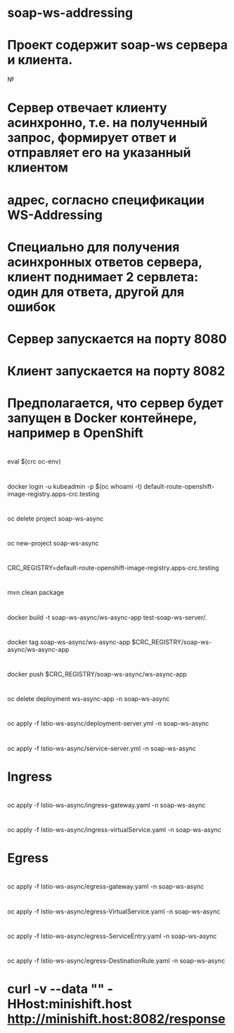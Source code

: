 # soap-ws-addressing

# Проект содержит soap-ws сервера и клиента.
№
# Сервер отвечает клиенту асинхронно, т.е. на полученный запрос, формирует ответ и отправляет его на указанный клиентом
# адрес, согласно спецификации WS-Addressing
#
# Специально для получения асинхронных ответов сервера, клиент поднимает 2 сервлета: один для ответа, другой для ошибок
#
# Сервер запускается на порту 8080
# Клиент запускается на порту 8082
#
# Предполагается, что сервер будет запущен в Docker контейнере, например в OpenShift
#
#
#
#

#
eval $(crc oc-env)

#
docker login -u kubeadmin -p $(oc whoami -t) default-route-openshift-image-registry.apps-crc.testing

#
oc delete project soap-ws-async

#
oc new-project soap-ws-async

#
CRC_REGISTRY=default-route-openshift-image-registry.apps-crc.testing

#
mvn clean package

#
docker build -t soap-ws-async/ws-async-app test-soap-ws-server/.

#
docker tag soap-ws-async/ws-async-app $CRC_REGISTRY/soap-ws-async/ws-async-app

#
docker push $CRC_REGISTRY/soap-ws-async/ws-async-app

#
oc delete deployment ws-async-app -n soap-ws-async

#
oc apply -f Istio-ws-async/deployment-server.yml -n soap-ws-async

#
oc apply -f Istio-ws-async/service-server.yml -n soap-ws-async

# Ingress
#
oc apply -f Istio-ws-async/ingress-gateway.yaml -n soap-ws-async
#
oc apply -f Istio-ws-async/ingress-virtualService.yaml -n soap-ws-async

# Egress
#
oc apply -f Istio-ws-async/egress-gateway.yaml -n soap-ws-async
#
oc apply -f Istio-ws-async/egress-VirtualService.yaml -n soap-ws-async
#
oc apply -f Istio-ws-async/egress-ServiceEntry.yaml -n soap-ws-async
#
oc apply -f Istio-ws-async/egress-DestinationRule.yaml -n soap-ws-async

#

# curl -v --data "" -HHost:minishift.host http://minishift.host:8082/response
#
#
#